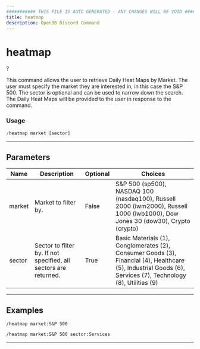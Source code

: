 ```yaml
---
########### THIS FILE IS AUTO GENERATED - ANY CHANGES WILL BE VOID ###########
title: heatmap
description: OpenBB Discord Command
---
```


# heatmap

?

This command allows the user to retrieve Daily Heat Maps by Market. The user must specify the market they are interested in, in this case the S&P 500. The sector is optional and can be used to narrow down the search. The Daily Heat Maps will be provided to the user in response to the command.

### Usage

```python wordwrap
/heatmap market [sector]
```

---

## Parameters

| Name | Description | Optional | Choices |
| ---- | ----------- | -------- | ------- |
| market | Market to filter by. | False | S&P 500 (sp500), NASDAQ 100 (nasdaq100), Russell 2000 (iwm2000), Russell 1000 (iwb1000), Dow Jones 30 (dow30), Crypto (crypto) |
| sector | Sector to filter by. If not specified, all sectors are returned. | True | Basic Materials (1), Conglomerates (2), Consumer Goods (3), Financial (4), Healthcare (5), Industrial Goods (6), Services (7), Technology (8), Utilities (9) |


---

## Examples

```
/heatmap market:S&P 500
```
```
/heatmap market:S&P 500 sector:Services
```

---
